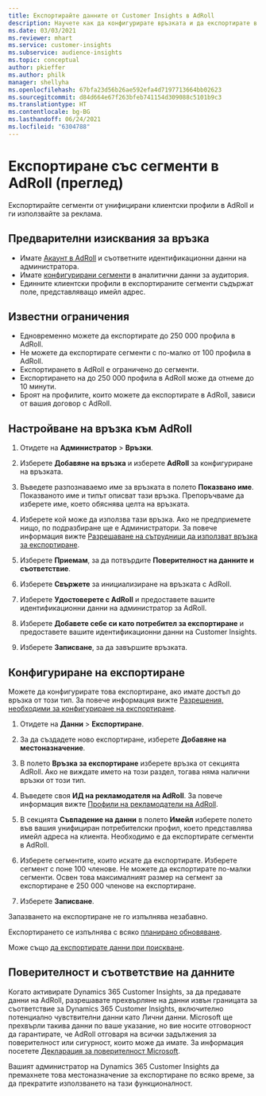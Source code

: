 ```yaml
---
title: Експортирайте данните от Customer Insights в AdRoll
description: Научете как да конфигурирате връзката и да експортирате в AdRoll.
ms.date: 03/03/2021
ms.reviewer: mhart
ms.service: customer-insights
ms.subservice: audience-insights
ms.topic: conceptual
author: pkieffer
ms.author: philk
manager: shellyha
ms.openlocfilehash: 67bfa23d56b26ae592efa4d7197713664bb02623
ms.sourcegitcommit: d84d664e67f263bfeb741154d309088c5101b9c3
ms.translationtype: HT
ms.contentlocale: bg-BG
ms.lasthandoff: 06/24/2021
ms.locfileid: "6304788"
---
```

# <a name="export-segments-to-adroll-preview"></a>Експортиране със сегменти в AdRoll (преглед)

Експортирайте сегменти от унифицирани клиентски профили в AdRoll и ги използвайте за реклама. 

## <a name="prerequisites-for-a-connection"></a>Предварителни изисквания за връзка

-   Имате [Акаунт в AdRoll](https://www.adroll.com/) и съответните идентификационни данни на администратора.
-   Имате [конфигурирани сегменти](segments.md) в аналитични данни за аудитория.
-   Единните клиентски профили в експортираните сегменти съдържат поле, представляващо имейл адрес.

## <a name="known-limitations"></a>Известни ограничения

- Едновременно можете да експортирате до 250 000 профила в AdRoll.
- Не можете да експортирате сегменти с по-малко от 100 профила в AdRoll. 
- Експортирането в AdRoll е ограничено до сегменти.
- Експортирането на до 250 000 профила в AdRoll може да отнеме до 10 минути. 
- Броят на профилите, които можете да експортирате в AdRoll, зависи от вашия договор с AdRoll.

## <a name="set-up-connection-to-adroll"></a>Настройване на връзка към AdRoll

1. Отидете на **Администратор** > **Връзки**.

1. Изберете **Добавяне на връзка** и изберете **AdRoll** за конфигуриране на връзката.

1. Въведете разпознаваемо име за връзката в полето **Показвано име**. Показваното име и типът описват тази връзка. Препоръчваме да изберете име, което обяснява целта на връзката.

1. Изберете кой може да използва тази връзка. Ако не предприемете нищо, по подразбиране ще е Администратори. За повече информация вижте [Разрешаване на сътрудници да използват връзка за експортиране](connections.md#allow-contributors-to-use-a-connection-for-exports).

1. Изберете **Приемам**, за да потвърдите **Поверителност на данните и съответствие**.

1. Изберете **Свържете** за инициализиране на връзката с AdRoll.

1. Изберете **Удостоверете с AdRoll** и предоставете вашите идентификационни данни на администратор за AdRoll. 

1. Изберете **Добавете себе си като потребител за експортиране** и предоставете вашите идентификационни данни на Customer Insights.

1. Изберете **Записване**, за да завършите връзката.

## <a name="configure-an-export"></a>Конфигуриране на експортиране

Можете да конфигурирате това експортиране, ако имате достъп до връзка от този тип. За повече информация вижте [Разрешения, необходими за конфигуриране на експортиране](export-destinations.md#set-up-a-new-export).

1. Отидете на **Данни** > **Експортиране**.

1. За да създадете ново експортиране, изберете **Добавяне на местоназначение**.

1. В полето **Връзка за експортиране** изберете връзка от секцията AdRoll. Ако не виждате името на този раздел, тогава няма налични връзки от този тип.

1. Въведете своя **ИД на рекламодателя на AdRoll**. За повече информация вижте [Профили на рекламодатели на AdRoll](https://help.adroll.com/hc/articles/212011838-Advertiser-Profiles).

3. В секцията **Съвпадение на данни** в полето **Имейл** изберете полето във вашия унифициран потребителски профил, което представлява имейл адреса на клиента. Необходимо е да експортирате сегменти в AdRoll.

1. Изберете сегментите, които искате да експортирате. Изберете сегмент с поне 100 членове. Не можете да експортирате по-малки сегменти. Освен това максималният размер на сегмент за експортиране е 250 000 членове на експортиране. 

1. Изберете **Записване**.

Запазването на експортиране не го изпълнява незабавно.

Експортирането се изпълнява с всяко [планирано обновяване](system.md#schedule-tab). 

Може също [да експортирате данни при поискване](export-destinations.md#run-exports-on-demand). 


## <a name="data-privacy-and-compliance"></a>Поверителност и съответствие на данните

Когато активирате Dynamics 365 Customer Insights, за да предавате данни на AdRoll, разрешавате прехвърляне на данни извън границата за съответствие за Dynamics 365 Customer Insights, включително потенциално чувствителни данни като Лични данни. Microsoft ще прехвърли такива данни по ваше указание, но вие носите отговорност да гарантирате, че AdRoll отговаря на всички задължения за поверителност или сигурност, които може да имате. За информация посетете [Декларация за поверителност Microsoft](https://go.microsoft.com/fwlink/?linkid=396732).

Вашият администратор на Dynamics 365 Customer Insights да премахнете това местоназначение за експортиране по всяко време, за да прекратите използването на тази функционалност.
